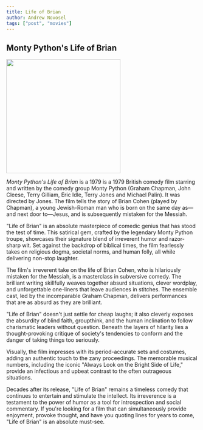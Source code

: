 ```yaml
---
title: Life of Brian
author: Andrew Novosel
tags: ["post", "movies"]
---
```


<body>
  <h2 class="text-2xl m-2 font-bold text-center">
    Monty Python's Life of Brian
  </h2>
  <img class="mx-auto m-2" src="/images/brian.png" width="300px" />

  <p class="m-5 text-xl">
    <i>Monty Python's Life of Brian</i> is a 1979 is a 1979 British comedy film
    starring and written by the comedy group Monty Python (Graham Chapman, John
    Cleese, Terry Gilliam, Eric Idle, Terry Jones and Michael Palin). It was
    directed by Jones. The film tells the story of Brian Cohen (played by
    Chapman), a young Jewish-Roman man who is born on the same day as—and next
    door to—Jesus, and is subsequently mistaken for the Messiah.
  </p>

  <p class="m-5 text-xl">
    "Life of Brian" is an absolute masterpiece of comedic genius that has stood
    the test of time. This satirical gem, crafted by the legendary Monty Python
    troupe, showcases their signature blend of irreverent humor and razor-sharp
    wit. Set against the backdrop of biblical times, the film fearlessly takes
    on religious dogma, societal norms, and human folly, all while delivering
    non-stop laughter.
  </p>

  <p class="m-5 text-xl">
    The film's irreverent take on the life of Brian Cohen, who is hilariously
    mistaken for the Messiah, is a masterclass in subversive comedy. The
    brilliant writing skillfully weaves together absurd situations, clever
    wordplay, and unforgettable one-liners that leave audiences in stitches. The
    ensemble cast, led by the incomparable Graham Chapman, delivers performances
    that are as absurd as they are brilliant.
  </p>

  <p class="m-5 text-xl">
    "Life of Brian" doesn't just settle for cheap laughs; it also cleverly
    exposes the absurdity of blind faith, groupthink, and the human inclination
    to follow charismatic leaders without question. Beneath the layers of
    hilarity lies a thought-provoking critique of society's tendencies to
    conform and the danger of taking things too seriously.
  </p>

  <p class="m-5 text-xl">
    Visually, the film impresses with its period-accurate sets and costumes,
    adding an authentic touch to the zany proceedings. The memorable musical
    numbers, including the iconic "Always Look on the Bright Side of Life,"
    provide an infectious and upbeat contrast to the often outrageous
    situations.
  </p>

  <p class="m-5 text-xl">
    Decades after its release, "Life of Brian" remains a timeless comedy that
    continues to entertain and stimulate the intellect. Its irreverence is a
    testament to the power of humor as a tool for introspection and social
    commentary. If you're looking for a film that can simultaneously provide
    enjoyment, provoke thought, and have you quoting lines for years to come,
    "Life of Brian" is an absolute must-see.
  </p>
</body>